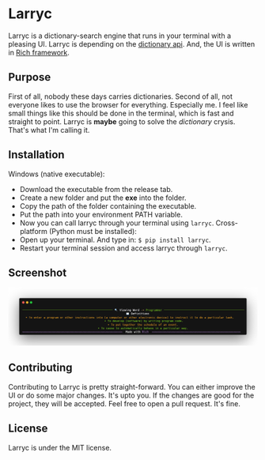 # Larryc
Larryc is a dictionary-search engine that runs in your terminal with a pleasing UI. Larryc is depending on the [dictionary api](https://dictionaryapi.dev/). And, the UI is written in [Rich framework](https://github.com/Textualize/rich).

## Purpose
First of all, nobody these days carries dictionaries. Second of all, not everyone likes to use the browser for everything. Especially me. I feel like small things like this should be done in the terminal, which is fast and straight to point. Larryc is **maybe** going to solve the *dictionary* crysis. That's what I'm calling it. 

## Installation
Windows (native executable):
- Download the executable from the release tab. 
- Create a new folder and put the **exe** into the folder.
- Copy the path of the folder containing the executable.
- Put the path into your environment PATH variable.
- Now you can call larryc through your terminal using `larryc`.
Cross-platform (Python must be installed):
- Open up your terminal. And type in: `$ pip install larryc`.
- Restart your terminal session and access larryc through `larryc`.

## Screenshot
![snapshot](static/snap.png)

## Contributing
Contributing to Larryc is pretty straight-forward. You can either improve the UI or do some major changes. It's upto you. If the changes are good for the project, they will be accepted. Feel free to open a pull request. It's fine.

## License
Larryc is under the MIT license.
